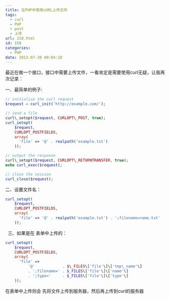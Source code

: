 ```yaml
---
title: 在PHP中使用cURL上传文件
tags:
  - curl
  - PHP
  - post
  - 上传
url: 158.html
id: 158
categories:
  - PHP
date: 2013-07-30 00:04:10
---
```


最近在做一个接口，接口中需要上传文件，一看肯定是需要使用curl无疑，让我再次记录： 

<!--more-->

一、最简单的例子:

```php
// initialise the curl request
$request = curl_init('http://example.com/');

// send a file
curl\_setopt($request, CURLOPT\_POST, true);
curl_setopt(
    $request,
    CURLOPT_POSTFIELDS,
    array(
      'file' => '@' . realpath('example.txt')
    ));

// output the response
curl\_setopt($request, CURLOPT\_RETURNTRANSFER, true);
echo curl_exec($request);

// close the session
curl_close($request);
```

二、设置文件名：

```php
curl_setopt(
    $request,
    CURLOPT_POSTFIELDS,
    array(
      'file' => '@' . realpath('example.txt') . ';filename=name.txt'
    ));
```

  三、如果是在 表单中上传的：

```php
curl_setopt(
    $request,
    CURLOPT_POSTFIELDS,
    array(
      'file' =>
          '@'            . $\_FILES\['file'\]\['tmp\_name'\]
          . ';filename=' . $_FILES\['file'\]\['name'\]
          . ';type='     . $_FILES\['file'\]\['type'\]
    ));
```

在表单中上传则会 先将文件上传到服务器，然后再上传到curl的服务器